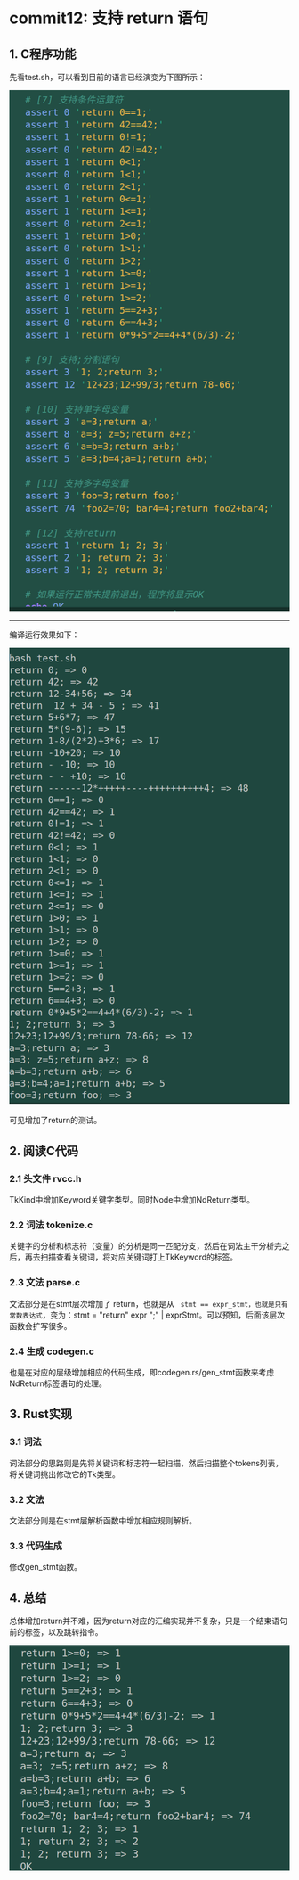 # commit12: 支持 return 语句

## 1. C程序功能

先看test.sh，可以看到目前的语言已经演变为下图所示：

![1](pics/commit12-pic/func2.png)

---

编译运行效果如下：

![1](pics/commit12-pic/func1.png)

可见增加了return的测试。

## 2. 阅读C代码

### 2.1 头文件 rvcc.h

TkKind中增加Keyword关键字类型。同时Node中增加NdReturn类型。

### 2.2 词法 tokenize.c

关键字的分析和标志符（变量）的分析是同一匹配分支，然后在词法主干分析完之后，再去扫描查看关键词，将对应关键词打上TkKeyword的标签。

### 2.3 文法 parse.c

文法部分是在stmt层次增加了 return，也就是从 ` stmt == expr_stmt，也就是只有常数表达式`，变为：stmt = "return" expr ";" | exprStmt。可以预知，后面该层次函数会扩写很多。

### 2.4 生成 codegen.c

也是在对应的层级增加相应的代码生成，即codegen.rs/gen_stmt函数来考虑NdReturn标签语句的处理。

## 3. Rust实现

### 3.1 词法

词法部分的思路则是先将关键词和标志符一起扫描，然后扫描整个tokens列表，将关键词挑出修改它的Tk类型。

### 3.2 文法

文法部分则是在stmt层解析函数中增加相应规则解析。

### 3.3 代码生成

修改gen_stmt函数。

## 4. 总结

总体增加return并不难，因为return对应的汇编实现并不复杂，只是一个结束语句前的标签，以及跳转指令。

![2](pics/commit12-pic/result.png)
